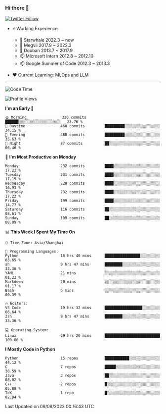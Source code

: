 ### Hi there 👋

[![Twitter Follow](https://img.shields.io/twitter/follow/tianweidut?style=social)](https://twitter.com/tianweidut)

- ⚡ Working Experience:
  - 🔭 Starwhale 2022.3 ~ now
  - 🌱 Megvii 2017.9 ~ 2022.3
  - 🌱 Douban 2013.7 ~ 2017.9
  - 📫 Microsoft Intern 2012.8 ~ 2012.10
  - 📫 Google Summer of Code 2012.3 ~ 2013.3

- ❤️ Current Learning: MLOps and LLM

---
<!--START_SECTION:waka-->
![Code Time](http://img.shields.io/badge/Code%20Time-4%2C365%20hrs%208%20mins-blue)

![Profile Views](http://img.shields.io/badge/Profile%20Views-11-blue)

**I'm an Early 🐤** 

```text
🌞 Morning                320 commits         ██████░░░░░░░░░░░░░░░░░░░   23.76 % 
🌆 Daytime                460 commits         █████████░░░░░░░░░░░░░░░░   34.15 % 
🌃 Evening                480 commits         █████████░░░░░░░░░░░░░░░░   35.63 % 
🌙 Night                  87 commits          ██░░░░░░░░░░░░░░░░░░░░░░░   06.46 % 
```
📅 **I'm Most Productive on Monday** 

```text
Monday                   232 commits         ████░░░░░░░░░░░░░░░░░░░░░   17.22 % 
Tuesday                  231 commits         ████░░░░░░░░░░░░░░░░░░░░░   17.15 % 
Wednesday                228 commits         ████░░░░░░░░░░░░░░░░░░░░░   16.93 % 
Thursday                 232 commits         ████░░░░░░░░░░░░░░░░░░░░░   17.22 % 
Friday                   199 commits         ████░░░░░░░░░░░░░░░░░░░░░   14.77 % 
Saturday                 116 commits         ██░░░░░░░░░░░░░░░░░░░░░░░   08.61 % 
Sunday                   109 commits         ██░░░░░░░░░░░░░░░░░░░░░░░   08.09 % 
```


📊 **This Week I Spent My Time On** 

```text
🕑︎ Time Zone: Asia/Shanghai

💬 Programming Languages: 
Python                   18 hrs 40 mins      ████████████████░░░░░░░░░   63.65 % 
sh                       9 hrs 47 mins       ████████░░░░░░░░░░░░░░░░░   33.36 % 
YAML                     21 mins             ░░░░░░░░░░░░░░░░░░░░░░░░░   01.22 % 
Markdown                 20 mins             ░░░░░░░░░░░░░░░░░░░░░░░░░   01.17 % 
Bash                     6 mins              ░░░░░░░░░░░░░░░░░░░░░░░░░   00.39 % 

🔥 Editors: 
VS Code                  19 hrs 32 mins      █████████████████░░░░░░░░   66.64 % 
Zsh                      9 hrs 47 mins       ████████░░░░░░░░░░░░░░░░░   33.36 % 

💻 Operating System: 
Linux                    29 hrs 20 mins      █████████████████████████   100.00 % 
```

**I Mostly Code in Python** 

```text
Python                   15 repos            ███████████░░░░░░░░░░░░░░   44.12 % 
C                        7 repos             █████░░░░░░░░░░░░░░░░░░░░   20.59 % 
Java                     3 repos             ██░░░░░░░░░░░░░░░░░░░░░░░   08.82 % 
C++                      2 repos             █░░░░░░░░░░░░░░░░░░░░░░░░   05.88 % 
TeX                      1 repo              █░░░░░░░░░░░░░░░░░░░░░░░░   02.94 % 
```




 Last Updated on 09/08/2023 00:16:43 UTC
<!--END_SECTION:waka-->
